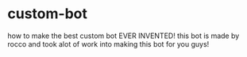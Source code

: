 # custom-bot
how to make the best custom bot EVER INVENTED!
this bot is made by rocco and took alot of work into making this bot for you guys!
